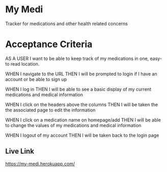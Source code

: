 # My Medi
Tracker for medications and other health related concerns

# Acceptance Criteria

AS A USER I want to be able to keep track of my medications in one, easy-to read location.

WHEN I navigate to the URL
THEN I will be prompted to login if I have an account or be able to sign up

WHEN I log in
THEN I will be able to see a basic display of my current medications and medical information

WHEN I click on the headers above the columns
THEN I will be taken the the associated page to edit the information

WHEN I click on a medication name on homepage/add
THEN I will be able to change the values of my medications and medical information

WHEN I logout of my account
THEN I will be taken back to the login page





## Live Link
https://my-medi.herokuapp.com/
